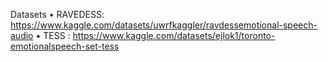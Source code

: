 Datasets 
•	RAVEDESS: https://www.kaggle.com/datasets/uwrfkaggler/ravdessemotional-speech-audio 
•	TESS : https://www.kaggle.com/datasets/ejlok1/toronto-emotionalspeech-set-tess


